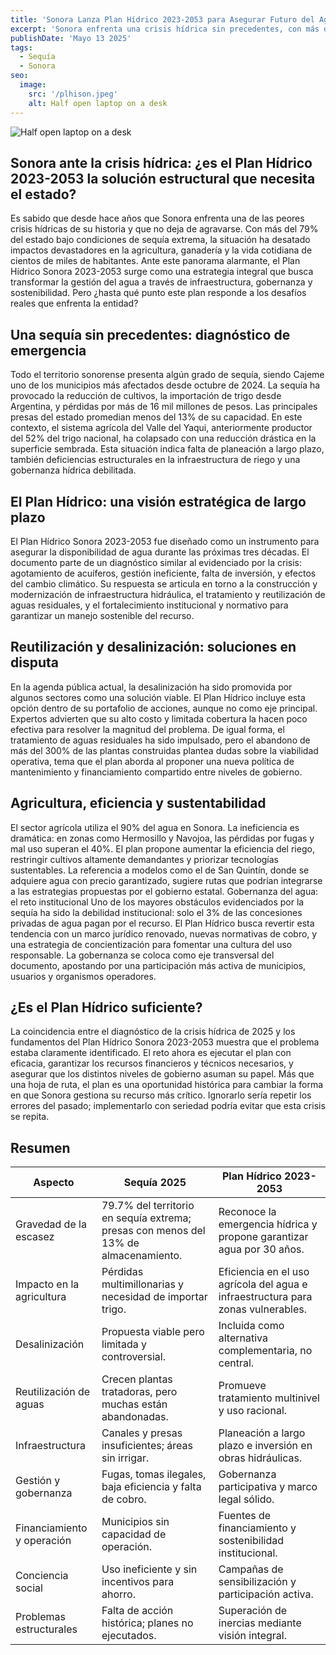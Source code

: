 ```yaml
---
title: 'Sonora Lanza Plan Hídrico 2023-2053 para Asegurar Futuro del Agua'
excerpt: 'Sonora enfrenta una crisis hídrica sin precedentes, con más del 79% del territorio en sequía extrema, lo que ha generado pérdidas millonarias en la agricultura y ha evidenciado la fragilidad del sistema de riego, la falta de planeación y una débil gobernanza. El Plan Hídrico Sonora 2023-2053 surge como una respuesta estructural ante este panorama, proponiendo una estrategia de largo plazo basada en infraestructura moderna, tratamiento y reutilización de aguas, eficiencia agrícola y fortalecimiento institucional. Aunque incluye medidas como la desalinización, su éxito dependerá de la capacidad operativa de los municipios y del compromiso político para revertir años de abandono. La coincidencia entre los problemas actuales y los objetivos del plan sugiere que, si se ejecuta con seriedad, podría convertirse en una solución integral y transformadora para la gestión del agua en el estado.'
publishDate: 'Mayo 13 2025'
tags:
  - Sequía
  - Sonora
seo:
  image:
    src: '/plhison.jpeg'
    alt: Half open laptop on a desk
---
```


![Half open laptop on a desk](/plhison.jpeg)

## Sonora ante la crisis hídrica: ¿es el Plan Hídrico 2023-2053 la solución estructural que necesita el estado?

Es sabido que desde hace años que Sonora enfrenta una de las peores crisis hídricas de su historia y que no deja de agravarse. Con más del 79% del estado bajo condiciones de sequía extrema, la situación ha desatado impactos devastadores en la agricultura, ganadería y la vida cotidiana de cientos de miles de habitantes. Ante este panorama alarmante, el Plan Hídrico Sonora 2023-2053 surge como una estrategia integral que busca transformar la gestión del agua a través de infraestructura, gobernanza y sostenibilidad. Pero ¿hasta qué punto este plan responde a los desafíos reales que enfrenta la entidad?

## Una sequía sin precedentes: diagnóstico de emergencia

Todo el territorio sonorense presenta algún grado de sequía, siendo Cajeme uno de los municipios más afectados desde octubre de 2024. La sequía ha provocado la reducción de cultivos, la importación de trigo desde Argentina, y pérdidas por más de 16 mil millones de pesos. Las principales presas del estado promedian menos del 13% de su capacidad. En este contexto, el sistema agrícola del Valle del Yaqui, anteriormente productor del 52% del trigo nacional, ha colapsado con una reducción drástica en la superficie sembrada.
Esta situación indica falta de planeación a largo plazo, también deficiencias estructurales en la infraestructura de riego y una gobernanza hídrica debilitada.

## El Plan Hídrico: una visión estratégica de largo plazo

El Plan Hídrico Sonora 2023-2053 fue diseñado como un instrumento para asegurar la disponibilidad de agua durante las próximas tres décadas. El documento parte de un diagnóstico similar al evidenciado por la crisis: agotamiento de acuíferos, gestión ineficiente, falta de inversión, y efectos del cambio climático. Su respuesta se articula en torno a la construcción y modernización de infraestructura hidráulica, el tratamiento y reutilización de aguas residuales, y el fortalecimiento institucional y normativo para garantizar un manejo sostenible del recurso.

## Reutilización y desalinización: soluciones en disputa

En la agenda pública actual, la desalinización ha sido promovida por algunos sectores como una solución viable. El Plan Hídrico incluye esta opción dentro de su portafolio de acciones, aunque no como eje principal. Expertos advierten que su alto costo y limitada cobertura la hacen poco efectiva para resolver la magnitud del problema. De igual forma, el tratamiento de aguas residuales ha sido impulsado, pero el abandono de más del 300% de las plantas construidas plantea dudas sobre la viabilidad operativa, tema que el plan aborda al proponer una nueva política de mantenimiento y financiamiento compartido entre niveles de gobierno.

## Agricultura, eficiencia y sustentabilidad

El sector agrícola utiliza el 90% del agua en Sonora. La ineficiencia es dramática: en zonas como Hermosillo y Navojoa, las pérdidas por fugas y mal uso superan el 40%. El plan propone aumentar la eficiencia del riego, restringir cultivos altamente demandantes y priorizar tecnologías sustentables. La referencia a modelos como el de San Quintín, donde se adquiere agua con precio garantizado, sugiere rutas que podrían integrarse a las estrategias propuestas por el gobierno estatal.
Gobernanza del agua: el reto institucional
Uno de los mayores obstáculos evidenciados por la sequía ha sido la debilidad institucional: solo el 3% de las concesiones privadas de agua pagan por el recurso. El Plan Hídrico busca revertir esta tendencia con un marco jurídico renovado, nuevas normativas de cobro, y una estrategia de concientización para fomentar una cultura del uso responsable. La gobernanza se coloca como eje transversal del documento, apostando por una participación más activa de municipios, usuarios y organismos operadores.

## ¿Es el Plan Hídrico suficiente?

La coincidencia entre el diagnóstico de la crisis hídrica de 2025 y los fundamentos del Plan Hídrico Sonora 2023-2053 muestra que el problema estaba claramente identificado. El reto ahora es ejecutar el plan con eficacia, garantizar los recursos financieros y técnicos necesarios, y asegurar que los distintos niveles de gobierno asuman su papel. Más que una hoja de ruta, el plan es una oportunidad histórica para cambiar la forma en que Sonora gestiona su recurso más crítico. Ignorarlo sería repetir los errores del pasado; implementarlo con seriedad podría evitar que esta crisis se repita.

## Resumen

| Aspecto                  | Sequía 2025                                                                 | Plan Hídrico 2023-2053                                                                 |
|--------------------------|-----------------------------------------------------------------------------|----------------------------------------------------------------------------------------|
| Gravedad de la escasez   | 79.7% del territorio en sequía extrema; presas con menos del 13% de almacenamiento. | Reconoce la emergencia hídrica y propone garantizar agua por 30 años.                |
| Impacto en la agricultura| Pérdidas multimillonarias y necesidad de importar trigo.                    | Eficiencia en el uso agrícola del agua e infraestructura para zonas vulnerables.      |
| Desalinización           | Propuesta viable pero limitada y controversial.                             | Incluida como alternativa complementaria, no central.                                 |
| Reutilización de aguas   | Crecen plantas tratadoras, pero muchas están abandonadas.                   | Promueve tratamiento multinivel y uso racional.                                       |
| Infraestructura          | Canales y presas insuficientes; áreas sin irrigar.                          | Planeación a largo plazo e inversión en obras hidráulicas.                            |
| Gestión y gobernanza     | Fugas, tomas ilegales, baja eficiencia y falta de cobro.                    | Gobernanza participativa y marco legal sólido.                                        |
| Financiamiento y operación | Municipios sin capacidad de operación.                                   | Fuentes de financiamiento y sostenibilidad institucional.                             |
| Conciencia social        | Uso ineficiente y sin incentivos para ahorro.                               | Campañas de sensibilización y participación activa.                                   |
| Problemas estructurales  | Falta de acción histórica; planes no ejecutados.                            | Superación de inercias mediante visión integral.                                      |

